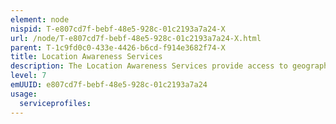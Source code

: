 ```yaml
---
element: node
nispid: T-e807cd7f-bebf-48e5-928c-01c2193a7a24-X
url: /node/T-e807cd7f-bebf-48e5-928c-01c2193a7a24-X.html
parent: T-1c9fd0c0-433e-4426-b6cd-f914e3682f74-X
title: Location Awareness Services
description: The Location Awareness Services provide access to geographic and/or network location data of a device that have been acquired through multiple sources including network carriers, Wi-Fi, IP addresses and landlines. Location data provided through Location Awareness Services can be used to realize greater operational efficiencies, optimize information management and increase security. Location awareness services are typically actively supported by devices using positioning systems, without the active participation of the device "non-cooperative locating" or detection mechanisms can be used. Location Services in the context of networking relates to locating network nodes. These include  * ITU switched line access addressing according to International Telecommunications Union Q-Series standards, Telecommunications Signaling System#7 (SS7) and mirroring ANSI Standards T1.110—General Information and subsequent standards. * IEEE media access addressing according to MAC International standard ISO/IEC 10038 with ISO/IEC 11802 and ANSI/IEEE edition. * ISO procedure call addressing according to URN/UUID International standards ISO/IEC 11578 and ISO/IEC 9834 and IETF RFC 4122. Location Services in the context of geography relates to coordinates and altitude/elevation that are either relative to either a standardized system of coordinates, e.g. WGS84, or a fixed object such as a building plan. * Global navigation satellite systems (GNSS) such as the United States' GPS or the European Union's Galileo use satellites to provide autonomous geo-spatial positioning. It allows small electronic receivers to determine their location (longitude, latitude, and altitude/elevation). * Indoor positioning systems (IPS) are systems that can locate devices inside a building using lights, radio waves, magnetic fields, acoustic signals, or other sensory information. There are several commercial systems on the market, but there are no agreed standard for IPS systems. Indoor positioning systems use different technologies, including distance measurement to nearby anchor nodes (nodes with known fixed positions, e.g. WiFi / LiFi access points or Bluetooth beacons), magnetic positioning, dead reckoning.
level: 7
emUUID: e807cd7f-bebf-48e5-928c-01c2193a7a24
usage:
  serviceprofiles:
---
```

